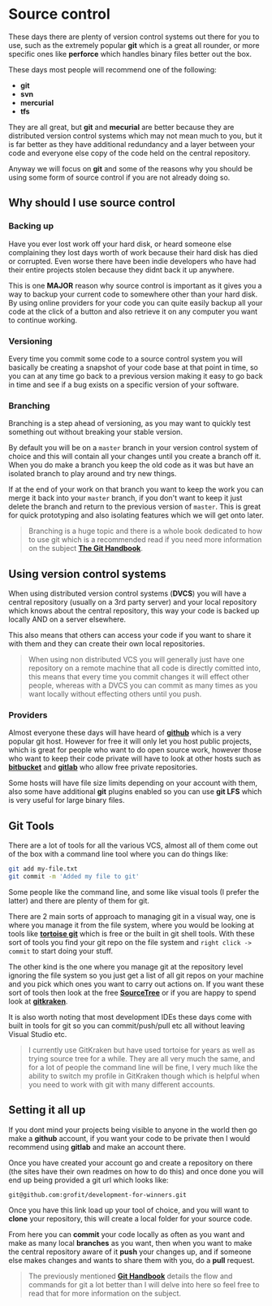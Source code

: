 # Source control

These days there are plenty of version control systems out there for you to use, such as the extremely popular **git** which is a great all rounder, or more specific ones like **perforce** which handles binary files better out the box.

These days most people will recommend one of the following:

* **git**
* **svn**
* **mercurial**
* **tfs**

They are all great, but **git** and **mecurial** are better because they are distributed version control systems which may not mean much to you, but it is far better as they have additional redundancy and a layer between your code and everyone else copy of the code held on the central repository.

Anyway we will focus on **git** and some of the reasons why you should be using some form of source control if you are not already doing so.

## Why should I use source control

### Backing up

Have you ever lost work off your hard disk, or heard someone else complaining they lost days worth of work because their hard disk has died or corrupted. Even worse there have been indie developers who have had their entire projects stolen because they didnt back it up anywhere.

This is one **MAJOR** reason why source control is important as it gives you a way to backup your current code to somewhere other than your hard disk. By using online providers for your code you can quite easily backup all your code at the click of a button and also retrieve it on any computer you want to continue working.

### Versioning

Every time you commit some code to a source control system you will basically be creating a snapshot of your code base at that point in time, so you can at any time go back to a previous version making it easy to go back in time and see if a bug exists on a specific version of your software.

### Branching

Branching is a step ahead of versioning, as you may want to quickly test something out without breaking your stable version. 

By default you will be on a `master` branch in your version control system of choice and this will contain all your changes until you create a branch off it. When you do make a branch you keep the old code as it was but have an isolated branch to play around and try new things.

If at the end of your work on that branch you want to keep the work you can merge it back into your `master` branch, if you don't want to keep it just delete the branch and return to the previous version of `master`. This is great for quick prototyping and also isolating features which we will get onto later.

> Branching is a huge topic and there is a whole book dedicated to how to use git which is a recommended read if you need more information on the subject [**The Git Handbook**](https://git-scm.com/book/en/v2).

## Using version control systems

When using distributed version control systems (**DVCS**) you will have a central repository (usually on a 3rd party server) and your local repository which knows about the central repository, this way your code is backed up locally AND on a server elsewhere.

This also means that others can access your code if you want to share it with them and they can create their own local repositories.

> When using non distributed VCS you will generally just have one repository on a remote machine that all code is directly comitted into, this means that every time you commit changes it will effect other people, whereas with a DVCS you can commit as many times as you want locally without effecting others until you push.

### Providers

Almost everyone these days will have heard of [**github**](http://github.com) which is a very popular git host. However for free it will only let you host public projects, which is great for people who want to do open source work, however those who want to keep their code private will have to look at other hosts such as [**bitbucket**](http://bitbucket.org) and [**gitlab**](http://gitlab.com) who allow free private repositories.

Some hosts will have file size limits depending on your account with them, also some have additional **git** plugins enabled so you can use **git LFS** which is very useful for large binary files.

## Git Tools

There are a lot of tools for all the various VCS, almost all of them come out of the box with a command line tool where you can do things like:

```sh
git add my-file.txt
git commit -m 'Added my file to git'
```

Some people like the command line, and some like visual tools (I prefer the latter) and there are plenty of them for git.

There are 2 main sorts of approach to managing git in a visual way, one is where you manage it from the file system, where you would be looking at tools like [**tortoise git**](https://tortoisegit.org/) which is free or the built in git shell tools. With these sort of tools you find your git repo on the file system and `right click -> commit` to start doing your stuff.

The other kind is the one where you manage git at the repository level ignoring the file system so you just get a list of all git repos on your machine and you pick which ones you want to carry out actions on. If you want these sort of tools then look at the free [**SourceTree**](https://www.sourcetreeapp.com/) or if you are happy to spend look at [**gitkraken**](https://www.gitkraken.com/).

It is also worth noting that most development IDEs these days come with built in tools for git so you can commit/push/pull etc all without leaving Visual Studio etc.

> I currently use GitKraken but have used tortoise for years as well as trying source tree for a while. They are all very much the same, and for a lot of people the command line will be fine, I very much like the ability to switch my profile in GitKraken though which is helpful when you need to work with git with many different accounts.

## Setting it all up

If you dont mind your projects being visible to anyone in the world then go make a **github** account, if you want your code to be private then I would recommend using **gitlab** and make an account there.

Once you have created your account go and create a repository on there (the sites have their own readmes on how to do this) and once done you will end up being provided a git url which looks like:

```
git@github.com:grofit/development-for-winners.git
```

Once you have this link load up your tool of choice, and you will want to **clone** your repository, this will create a local folder for your source code.

From here you can **commit** your code locally as often as you want and make as many local **branches** as you want, then when you want to make the central repository aware of it **push** your changes up, and if someone else makes changes and wants to share them with you, do a **pull** request.

> The previously mentioned [**Git Handbook**](https://git-scm.com/book/en/v2) details the flow and commands for git a lot better than I will delve into here so feel free to read that for more information on the subject.